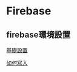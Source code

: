 <h1>Firebase</h1>

<h2>firebase環境設置</h2>

[基礎設置](https://medium.com/tomsnote/%E4%BD%BF%E7%94%A8firebase%E4%BD%9C%E7%82%BAreact%E7%9A%84%E8%B3%87%E6%96%99%E5%BA%AB-b61af2333526)

[如何寫入](https://www.oxxostudio.tw/articles/201905/firebase-firestore.html)